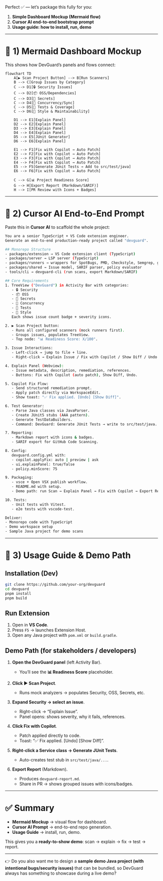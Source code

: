 Perfect ✅ — let’s package this fully for you:

1. **Simple Dashboard Mockup (Mermaid flow)**
2. **Cursor AI end-to-end bootstrap prompt**
3. **Usage guide: how to install, run, demo**

---

# 🔹 1) Mermaid Dashboard Mockup

This shows how DevGuard’s panels and flows connect:

```mermaid
flowchart TD
    A[▶️ Scan Project Button] --> B[Run Scanners]
    B --> C[Group Issues by Category]
    C --> D1[🔒 Security Issues]
    C --> D2[📦 OSS/Dependencies]
    C --> D3[🔑 Secrets]
    C --> D4[🔀 Concurrency/Sync]
    C --> D5[🧪 Tests & Coverage]
    C --> D6[🎨 Style & Maintainability]

    D1 --> E1[Explain Panel]
    D2 --> E2[Explain Panel]
    D3 --> E3[Explain Panel]
    D4 --> E4[Explain Panel]
    D5 --> E5[JUnit Generator]
    D6 --> E6[Explain Panel]

    E1 --> F1[Fix with Copilot → Auto Patch]
    E2 --> F2[Fix with Copilot → Auto Patch]
    E3 --> F3[Fix with Copilot → Auto Patch]
    E4 --> F4[Fix with Copilot → Auto Patch]
    E5 --> F5[Generate JUnit Tests → Add to src/test/java]
    E6 --> F6[Fix with Copilot → Auto Patch]

    C --> G[📊 Project Readiness Score]
    G --> H[Export Report (Markdown/SARIF)]
    H --> I[PR Review with Icons + Badges]
```

---

# 🔹 2) Cursor AI End-to-End Prompt

Paste this in **Cursor AI** to scaffold the whole project:

```bash
You are a senior TypeScript + VS Code extension engineer.  
Generate an end-to-end production-ready project called "devguard".

## Monorepo Structure
- packages/extension → VS Code extension client (TypeScript)
- packages/server → LSP server (TypeScript)
- packages/runners → wrappers for SpotBugs, PMD, Checkstyle, Semgrep, gitleaks, OWASP Dependency-Check
- packages/shared → Issue model, SARIF parser, policy evaluator
- tools/cli → devguard-cli (run scans, export Markdown/SARIF)

## Core Requirements
1. TreeView ("DevGuard") in Activity Bar with categories:
   - 🔒 Security
   - 📦 OSS
   - 🔑 Secrets
   - 🔀 Concurrency
   - 🧪 Tests
   - 🎨 Style
   Each shows issue count badge + severity icons.

2. ▶️ Scan Project button:
   - Runs all configured scanners (mock runners first).
   - Groups issues, populates TreeView.
   - Top node: "📊 Readiness Score: X/100".

3. Issue Interactions:
   - Left-click → jump to file + line.
   - Right-click → Explain Issue / Fix with Copilot / Show Diff / Undo.

4. Explain Panel (Webview):
   - Issue metadata, description, remediation, references.
   - Buttons: Fix with Copilot (auto patch), Show Diff, Undo.

5. Copilot Fix Flow:
   - Send structured remediation prompt.
   - Apply patch directly via WorkspaceEdit.
   - Show toast: "✅ Fix applied. [Undo] [Show Diff]".

6. Test Generator:
   - Parse Java classes via JavaParser.
   - Create JUnit5 stubs (AAA pattern).
   - Generate TestDataBuilders.
   - Command: DevGuard: Generate JUnit Tests → write to src/test/java.

7. Reporting:
   - Markdown report with icons & badges.
   - SARIF export for GitHub Code Scanning.

8. Config:
   devguard.config.yml with:
   - copilot.applyFix: auto | preview | ask
   - ui.explainPanel: true/false
   - policy.minScore: 75

9. Packaging:
   - vsce + Open VSX publish workflow.
   - README.md with setup.
   - Demo path: run Scan → Explain Panel → Fix with Copilot → Export Report.

10. Tests:
   - Unit tests with Vitest.
   - e2e tests with vscode-test.

Deliver:
- Monorepo code with TypeScript
- Demo workspace setup
- Sample Java project for demo scans
```

---

# 🔹 3) Usage Guide & Demo Path

## Installation (Dev)

```bash
git clone https://github.com/your-org/devguard
cd devguard
pnpm install
pnpm build
```

## Run Extension

1. Open in **VS Code**.
2. Press `F5` → launches Extension Host.
3. Open any Java project with `pom.xml` or `build.gradle`.

## Demo Path (for stakeholders / developers)

1. **Open the DevGuard panel** (left Activity Bar).

   * You’ll see the **📊 Readiness Score** placeholder.

2. **Click ▶️ Scan Project**.

   * Runs mock analyzers → populates Security, OSS, Secrets, etc.

3. **Expand Security → select an issue**.

   * Right-click → “Explain Issue”.
   * Panel opens: shows severity, why it fails, references.

4. **Click Fix with Copilot**.

   * Patch applied directly to code.
   * Toast: “✅ Fix applied. \[Undo] \[Show Diff]”.

5. **Right-click a Service class → Generate JUnit Tests**.

   * Auto-creates test stub in `src/test/java/...`.

6. **Export Report** (Markdown).

   * Produces `devguard-report.md`.
   * Share in PR → shows grouped issues with icons/badges.

---

# ✅ Summary

* **Mermaid Mockup** → visual flow for dashboard.
* **Cursor AI Prompt** → end-to-end repo generation.
* **Usage Guide** → install, run, demo.

This gives you a **ready-to-show demo**: scan → explain → fix → test → report.

---

👉 Do you also want me to design a **sample demo Java project (with intentional bugs/security issues)** that can be bundled, so DevGuard always has something to showcase during a live demo?

